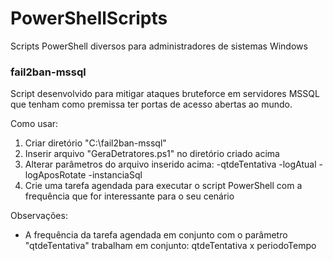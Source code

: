 # PowerShellScripts
Scripts PowerShell diversos para administradores de sistemas Windows

### fail2ban-mssql
Script desenvolvido para mitigar ataques bruteforce em servidores MSSQL que tenham como premissa ter portas de acesso abertas ao mundo.

Como usar:
1) Criar diretório "C:\fail2ban-mssql"
2) Inserir arquivo "GeraDetratores.ps1" no diretório criado acima
3) Alterar parâmetros do arquivo inserido acima:
-qtdeTentativa
-logAtual
-logAposRotate
-instanciaSql
4) Crie uma tarefa agendada para executar o script PowerShell com a frequência que for interessante para o seu cenário

Observações:
- A frequência da tarefa agendada em conjunto com o parâmetro "qtdeTentativa" trabalham em conjunto: qtdeTentativa x periodoTempo
